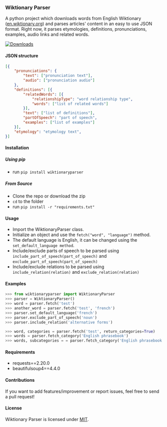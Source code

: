 ### Wiktionary Parser

A python project which downloads words from English Wiktionary ([en.wiktionary.org](https://en.wiktionary.org)) and parses articles' content in an easy to use JSON format. Right now, it parses etymologies, definitions, pronunciations, examples, audio links and related words.

[![Downloads](http://pepy.tech/badge/wiktionaryparser)](http://pepy.tech/project/wiktionaryparser)

#### JSON structure

```json
[{
    "pronunciations": {
        "text": ["pronunciation text"],
        "audio": ["pronunciation audio"]
    },
    "definitions": [{
        "relatedWords": [{
            "relationshipType": "word relationship type",
            "words": ["list of related words"]
        }],
        "text": ["list of definitions"],
        "partOfSpeech": "part of speech",
        "examples": ["list of examples"]
    }],
    "etymology": "etymology text",
}]
```

#### Installation

##### Using pip
* run `pip install wiktionaryparser`

##### From Source
* Clone the repo or download the zip
* `cd` to the folder
* run `pip install -r "requirements.txt"`

#### Usage

 - Import the WiktionaryParser class.
 - Initialize an object and use the `fetch("word", "language")` method.
 - The default language is English, it can be changed using the `set_default_language method`.
 - Include/exclude parts of speech to be parsed using `include_part_of_speech(part_of_speech)` and `exclude_part_of_speech(part_of_speech)`
 - Include/exclude relations to be parsed using `include_relation(relation)` and `exclude_relation(relation)`

#### Examples

```python
>>> from wiktionaryparser import WiktionaryParser
>>> parser = WiktionaryParser()
>>> word = parser.fetch('test')
>>> another_word = parser.fetch('test', 'french')
>>> parser.set_default_language('french')
>>> parser.exclude_part_of_speech('noun')
>>> parser.include_relation('alternative forms')
```

```python
>>> word, categories = parser.fetch('test', return_categories=True)
>>> words = parser.fetch_category('English phrasebook')
>>> words, subcategories = = parser.fetch_category('English phrasebook', return_subcategories=True)
```

#### Requirements

 - requests==2.20.0
 - beautifulsoup4==4.4.0

#### Contributions

If you want to add features/improvement or report issues, feel free to send a pull request!

#### License

Wiktionary Parser is licensed under [MIT](LICENSE.txt).
